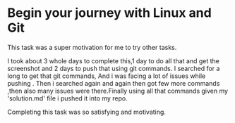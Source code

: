 # Begin your journey with Linux and Git

This task was a super motivation for me to try other tasks.

I took about 3 whole days to complete this,1 day to do all that and get the screenshot and 2 days to push that using git commands.
I searched for a long to get that git commands, And i was facing a lot of issues while pushing . Then i searched again and again then got few more commands ,then also many issues were there.Finally using all that commands given my 'solution.md' file i pushed it into my repo.

Completing this task was so satisfying and motivating.
